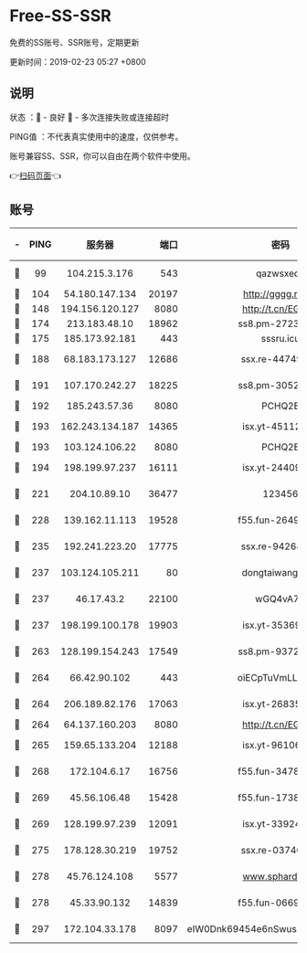 # Free-SS-SSR

免费的SS账号、SSR账号，定期更新

更新时间：2019-02-23 05:27 +0800

## 说明

状态     ：🙂 - 良好 🙁 - 多次连接失败或连接超时

PING值   ：不代表真实使用中的速度，仅供参考。

账号兼容SS、SSR，你可以自由在两个软件中使用。

👉[扫码页面](https://liesauer.github.io/free-ss-ssr.github.io/)👈

## 账号

|-|PING|服务器|端口|密码|加密方式|区域|
|:----:|:----:|:-----:|-----:|:----:|:----:|:----:|
|🙂|99|104.215.3.176|543|qazwsxedc|aes-256-gcm|JP|
|🙂|104|54.180.147.134|20197|http://gggg.rocks|chacha20|KR|
|🙂|148|194.156.120.127|8080|http://t.cn/EGJIyrl|rc4-md5|RU|
|🙂|174|213.183.48.10|18962|ss8.pm-27236881|rc4-md5|RU|
|🙂|175|185.173.92.181|443|sssru.icu|rc4-md5|RU|
|🙂|188|68.183.173.127|12686|ssx.re-44749299|aes-256-cfb|US|
|🙂|191|107.170.242.27|18225|ss8.pm-30525832|aes-256-cfb|US|
|🙂|192|185.243.57.36|8080|PCHQ2E|rc4-md5|US|
|🙂|193|162.243.134.187|14365|isx.yt-45112084|aes-256-cfb|US|
|🙂|193|103.124.106.22|8080|PCHQ2E|rc4-md5|US|
|🙂|194|198.199.97.237|16111|isx.yt-24409459|aes-256-cfb|US|
|🙂|221|204.10.89.10|36477|123456|aes-256-cfb|US|
|🙂|228|139.162.11.113|19528|f55.fun-26491183|aes-256-cfb|SG|
|🙂|235|192.241.223.20|17775|ssx.re-94264903|aes-256-cfb|US|
|🙂|237|103.124.105.211|80|dongtaiwang.com|aes-256-cfb|US|
|🙂|237|46.17.43.2|22100|wGQ4vA7D|aes-256-gcm|RU|
|🙂|237|198.199.100.178|19903|isx.yt-35369856|aes-256-cfb|US|
|🙂|263|128.199.154.243|17549|ss8.pm-93722543|aes-256-cfb|SG|
|🙂|264|66.42.90.102|443|oiECpTuVmLLxk4Ts|aes-256-cfb|US|
|🙂|264|206.189.82.176|17063|isx.yt-26835607|aes-256-cfb|SG|
|🙂|264|64.137.160.203|8080|http://t.cn/EGJIyrl|rc4-md5|CA|
|🙂|265|159.65.133.204|12188|isx.yt-96106830|aes-256-cfb|SG|
|🙂|268|172.104.6.17|16756|f55.fun-34782964|aes-256-cfb|US|
|🙂|269|45.56.106.48|15428|f55.fun-17381628|aes-256-cfb|US|
|🙂|269|128.199.97.239|12091|isx.yt-33924211|aes-256-cfb|SG|
|🙂|275|178.128.30.219|19752|ssx.re-03740090|aes-256-cfb|SG|
|🙂|278|45.76.124.108|5577|www.sphard.com|aes-256-cfb|AU|
|🙂|278|45.33.90.132|14839|f55.fun-06699506|aes-256-cfb|US|
|🙂|297|172.104.33.178|8097|eIW0Dnk69454e6nSwuspv9DmS201tQ0D|aes-256-cfb|SG|
